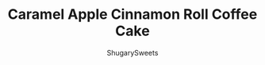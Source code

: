 ---
layout: ../../layouts/MarkdownPostLayout.astro
title: Caramel Apple Cinnamon Roll Coffee Cake
author: ShugarySweets
pubDate: 2019-01-15
description: "This Caramel Apple Cinnamon Roll Coffee Cake is moist and delicious and packed with flavor. From the sweet cake, to the crunchy apples, it&#x27;s all topped with a glorious caramel glaze! Perfect for weekday breakfasts or weekend brunch with friends and family."
image_url: https://www.shugarysweets.com/wp-content/uploads/2013/02/caramel-apple-cinnamon-roll-cake-facebook.jpg
tags: ["Breakfast and Brunch","American"]
calories: 356
protein: 4
carbohydrates: 57
fats: 13
fiber: 1
ingredients: ["3 cups all-purpose flour","1 cup granulated sugar","1/2 teaspoon kosher salt","2 teaspoons baking powder","1 teaspoon baking soda","3/4 cup milk","3 large eggs","1 teaspoon vanilla extract","3/4 cup unsalted butter, softened","1 cup light brown sugar, packed","1 Tablespoon cinnamon","1 teaspoon allspice","1 1/2 cup peeled, diced apples","1/4 cup unsalted butter","1/2 cup light brown sugar, packed","2 Tablespoons milk","1 cup powdered sugar"]
serves: 16
time: "45 minutes"
prepTime: "15 minutes"
instructions: ["Preheat oven to 350 degrees. Grease two 9-inch round cake pans with baking spray and line bottom with parchment paper.","In a mixer, blend flour, sugar, kosher salt, baking powder, baking soda, milk, eggs, and vanilla until fully combined. Divide batter evenly between two cake pans.","In same mixing bowl (no need to rinse it out), for filling, beat butter with brown sugar, cinnamon and allspice until fully combined. Fold in apples.","Drop by cookie scoop onto batter, dividing evenly between two cake pans. Spread with a knife to smooth tops and swirl slightly.","Bake cakes for about 30 minutes. Remove from oven and cool in pans 10 minutes. Remove from pans and cool on serving plate.","For the glaze, melt butter in small saucepan over medium heat. Whisk in brown sugar and bring to a boil. Whisk for one minute, then add milk. Bring back up to a boil, remove from heat.","Whisk in powdered sugar and pour glaze immediately over warm cakes. Enjoy warm or room temperature!"]
nutrition: ["356 calories","57 grams carbohydrates","66 milligrams cholesterol","13 grams fat","1 grams fiber","4 grams protein","8 grams saturated fat","233 milligrams sodium","37 grams sugar","0 grams trans fat","4 grams unsaturated fat"]
---